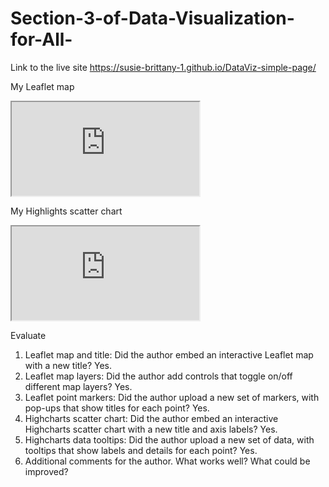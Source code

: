 # Section-3-of-Data-Visualization-for-All-

Link to the live site https://susie-brittany-1.github.io/DataViz-simple-page/

My Leaflet map
<iframe src="https://susie-brittany-1.github.io/leaflet-map-simple/"></iframe>


My Highlights scatter chart
<iframe src="https://susie-brittany-1.github.io/highcharts-scatter-csv/"></iframe>


Evaluate

1.  Leaflet map and title: Did the author embed an interactive Leaflet map with a new title?
Yes.
2.  Leaflet map layers: Did the author add controls that toggle on/off different map layers?
Yes.
3.  Leaflet point markers: Did the author upload a new set of markers, with pop-ups that show titles for each point?
Yes.
4.  Highcharts scatter chart: Did the author embed an interactive Highcharts scatter chart with a new title and axis labels?
Yes. 
5.  Highcharts data tooltips: Did the author upload a new set of data, with tooltips that show labels and details for each point?
Yes.
6.  Additional comments for the author. What works well? What could be improved?
